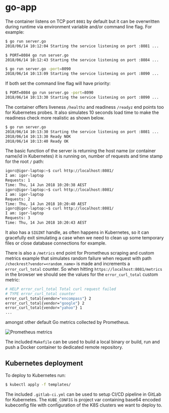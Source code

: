 # go-app 

The container listens on TCP port `8081` by default but it can be overwritten during runtime via environment variable and/or command line flag. For example:

```bash
$ go run server.go
2018/06/14 10:12:04 Starting the service listening on port :8081 ...

$ PORT=8084 go run server.go
2018/06/14 10:12:43 Starting the service listening on port :8084 ...

$ go run server.go -port=8090
2018/06/14 10:13:09 Starting the service listening on port :8090 ...
```

If both set the command line flag will have priority:

```bash
$ PORT=8084 go run server.go -port=8090
2018/06/14 10:13:30 Starting the service listening on port :8090 ...
```

The container offers liveness `/healthz` and readiness `/readyz` end points too for Kubernetes probes. It also simulates 10 seconds load time to make the readiness check more realistic as shown below.

```bash
$ go run server.go
2018/06/14 10:13:30 Starting the service listening on port :8081 ...
2018/06/14 10:13:30 Ready NOK
2018/06/14 10:13:40 Ready OK
```

The basic function of the server is returning the host name (or container name/id in Kubernetes) it is running on, number of requests and time stamp for the root `/` path: 

```bash
igorc@igor-laptop:~$ curl http://localhost:8081/
I am: igor-laptop
Requests: 1
Time: Thu, 14 Jun 2018 10:20:38 AEST
igorc@igor-laptop:~$ curl http://localhost:8081/
I am: igor-laptop
Requests: 2
Time: Thu, 14 Jun 2018 10:20:40 AEST
igorc@igor-laptop:~$ curl http://localhost:8081/
I am: igor-laptop
Requests: 3
Time: Thu, 14 Jun 2018 10:20:43 AEST
```

It also has a `SIGINT` handle, as often happens in Kubernetes, so it can gracefully exit simulating a case when we need to clean up some temporary files or close database connections for example.

There is also a `/metrics` end point for Prometheus scraping and custom metrics example that simulates random failure when request with path `/checkrest?vendor=<random_name>` is made and increments a `error_curl_total` counter. So when hitting `https://localhost:8081/metrics` in the browser we should see the values for the `error_curl_total` custom metric:

```bash
# HELP error_curl_total Total curl request failed
# TYPE error_curl_total counter
error_curl_total{vendor="encompass"} 2
error_curl_total{vendor="google"} 2
error_curl_total{vendor="yahoo"} 1
...
```

amongst other default Go metrics collected by Prometheus.

![Prometheus metrics](./go-app-metrics.png)

The included `Makefile` can be used to build a local binary or build, run and push a Docker container to dedicated remote repository.

## Kubernetes deployment

To deploy to Kubernetes run:

```bash
$ kubectl apply -f templates/
```

The included `.gitlab-ci.yml` can be used to setup CI/CD pipeline in GitLab for Kubernetes. The `KUBE_CONFIG` is project var containing base64 encoded kubeconfig file with configuration of the K8S clusters we want to deploy to.
